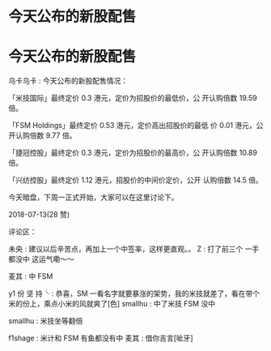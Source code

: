# 今天公布的新股配售

# 今天公布的新股配售

乌卡乌卡 : 今天公布的新股配售情况：

「米技国际」最终定价 0.3 港元，定价为招股价的最低价，公 开认购倍数 19.59 倍。

「FSM Holdings」最终定价 0.53 港元，定价高出招股价的最低 价 0.01 港元，公开认购倍数 9.77 倍。

「捷冠控股」最终定价 0.3 港元，定价为招股价的最高价，公 开认购倍数 10.89 倍。

「兴纺控股」最终定价 1.12 港元，招股价的中间价定价，公开 认购倍数 14.5 倍。

今天暗盘，下周一正式开始，大家可以在这里讨论下。

2018-07-13(28 赞)

评论区：

未央 : 建议以后辛苦点，再加上一个中签率，这样更直观。。 Z : 打了前三个 一手都没中 这运气嘞～～

麦其 : 中 FSM

y1 份 坚 持╰ : 恭喜，SM 一看名字就要暴涨的架势，我的米技就差了，看在带个米的份上，乘点小米的风就爽了[色] smallhu : 中了米技 FSM 没中

smallhu : 米技坐等翻倍

f1shage : 米计和 FSM 有鱼都没有中 麦其 : 借你吉言[呲牙]
